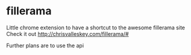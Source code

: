 # fillerama
Little chrome extension to have a shortcut to the awesome fillerama site  
Check it out http://chrisvalleskey.com/fillerama/#

Further plans are to use the api 
